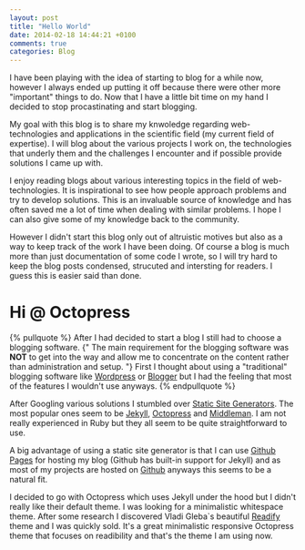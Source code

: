 ```yaml
---
layout: post
title: "Hello World"
date: 2014-02-18 14:44:21 +0100
comments: true
categories: Blog
---
```


I have been playing with the idea of starting to blog for a while now, however I always ended up putting it off because there were other more "important" things to do. Now that I have a little bit time on my hand I decided to stop procastinating and start blogging.

<!--more -->


My goal with this blog is to share my knwoledge regarding web-technologies and applications in the scientific field (my current field of expertise). I will blog about the various projects I work on, the technologies that underly them and the challenges I encounter and if possible provide solutions I came up with. 

I enjoy reading blogs about various interesting topics in the field of web-technologies. It is inspirational to see how people approach problems and try to develop solutions. This is an invaluable source of knowledge and has often saved me a lot of time when dealing with similar problems. I hope I can also give some of my knowledge back to the community. 

However I didn't start this blog only out of altruistic motives but also as a way to keep track of the work I have been doing.
Of course a blog is much more than just documentation of some code I wrote, so I will try hard to keep the blog posts condensed, strucuted and intersting for readers. I guess this is easier said than done. 

<h1>Hi @ Octopress</h1>

{% pullquote %}
After I had decided to start a blog I still had to choose a blogging software. 
{" The main requirement for the blogging software was **NOT** to get into the way and allow me to concentrate on the content rather than administration and setup. "} 
First I thought about using a "traditional" blogging software like [Wordpress](http://wordpress.com/) or [Blogger](https://www.blogger.com/home) but I had the feeling that most of the features I wouldn't use anyways. 
{% endpullquote %}

After Googling various solutions I stumbled over [Static Site Generators](http://staticgen.com/). The most popular ones seem to be [Jekyll](http://jekyllrb.com/), [Octopress](http://octopress.org/) and [Middleman](http://middlemanapp.com/). I am not really experienced in Ruby but they all seem to be quite straightforward to use.
 
A big advantage of using a static site generator is that I can use [Github Pages](http://pages.github.com/) for hosting my blog (Github has built-in support for Jekyll) and as most of my projects are hosted on [Github](http://github.com/timeu) anyways this seems to be a natural fit. 

I decided to go with Octopress which uses Jekyll under the hood but I didn't really like their default theme. I was looking for a minimalistic whitespace theme. After some research I discovered Vladi Gleba`s beautiful [Readify](https://github.com/vladigleba/readify) theme and I was quickly sold. It's a great minimalistic responsive Octopress theme that focuses on readibility and that's the theme I am using now.





